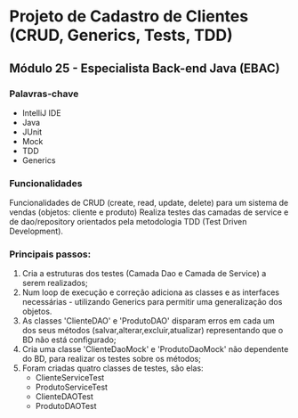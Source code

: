 # Projeto de Cadastro de Clientes (CRUD, Generics, Tests, TDD) 

## Módulo 25 - Especialista Back-end Java (EBAC)

### Palavras-chave

* IntelliJ IDE
* Java
* JUnit
* Mock
* TDD
* Generics


### Funcionalidades

Funcionalidades de CRUD (create, read, update, delete) para um sistema de vendas (objetos: cliente e produto)
Realiza testes das camadas de service e de dao/repository orientados pela metodologia TDD (Test Driven Development).


### Principais passos:

1. Cria a estruturas dos testes (Camada Dao e Camada de Service) a serem realizados;
2. Num loop de execução e correção adiciona as classes e as interfaces necessárias - utilizando Generics para permitir uma generalização dos objetos. 
3. As classes 'ClienteDAO' e 'ProdutoDAO' disparam erros em cada um dos seus métodos (salvar,alterar,excluir,atualizar) representando que o BD não está configurado;
4. Cria uma classe 'ClienteDaoMock' e 'ProdutoDaoMock' não dependente do BD, para realizar os testes sobre os métodos;
5. Foram criadas quatro classes de testes, são elas:
    * ClienteServiceTest
    * ProdutoServiceTest
    * ClienteDAOTest
    * ProdutoDAOTest

 